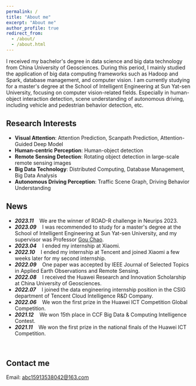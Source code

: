 ```yaml
---
permalink: /
title: "About me"
excerpt: "About me"
author_profile: true
redirect_from: 
  - /about/
  - /about.html
---
```


I received my bachelor's degree in data science and big data technology from China University of Geosciences. During this period, I mainly studied the application of big data computing frameworks such as Hadoop and Spark, database management, and computer vision.
I am currently studying for a master's degree at the School of Intelligent Engineering at Sun Yat-sen University, focusing on computer vision-related fields. Especially in human-object interaction detection, scene understanding of autonomous driving, including vehicle and pedestrian behavior detection, etc.


Research Interests
------
- **Visual Attention**: Attention Prediction, Scanpath Prediction, Attention-Guided Deep Model
- **Human-centric Perception**: Human-object detection
- **Remote Sensing Detection**: Rotating object detection in large-scale remote sensing images
- **Big Data Technology**: Distributed Computing, Database Management, Big Data Analysis
- **Autonomous Driving Perception**: Traffic Scene Graph, Driving Behavior Understanding


News
------
* ***2023.11*** $~~$ We are the winner of ROAD-R challenge in Neurips 2023.
* ***2023.09*** $~~$ I was recommended to study for a master's degree at the School of Intelligent Engineering at Sun Yat-sen University, and my supervisor was Professor [Gou Chao](https://chaogou.github.io/).
* ***2023.04*** $~~$ I ended my internship at Xiaomi.
* ***2022.10*** $~~$ I ended my internship at Tencent and joined Xiaomi a few weeks later for my second internship.
* ***2022.09*** $~~$ One paper was accepted by IEEE Journal of Selected Topics in Applied Earth Observations and Remote Sensing.
* ***2022.08*** $~~$ I received the Huawei Research and Innovation Scholarship at China University of Geosciences.
* ***2022.07*** $~~$ I joined the data engineering internship position in the CSIG department of Tencent Cloud Intelligence R&D Company.
* ***2022.06*** $~~$ We won the first prize in the Huawei ICT Competition Global Competition.
* ***2021.12*** $~~$ We won 15th place in CCF Big Data & Computing Intelligence Contest.
* ***2021.11*** $~~$ We won the first prize in the national finals of the Huawei ICT Competition.

<br>

Contact me
------
Email: abc15913538042@163.com

